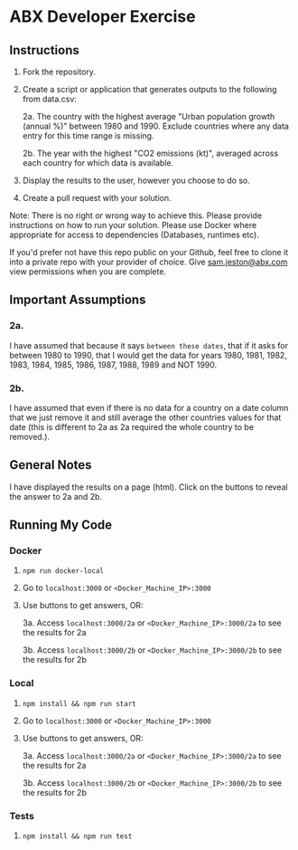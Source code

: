 # ABX Developer Exercise

## Instructions

1. Fork the repository.
2. Create a script or application that generates outputs to the following from data.csv:

   2a. The country with the highest average "Urban population growth (annual %)" between 1980 and 1990. Exclude countries where any data entry for this time range is missing.

   2b. The year with the highest "CO2 emissions (kt)", averaged across each country for which data is available.

3. Display the results to the user, however you choose to do so.
4. Create a pull request with your solution.

Note: There is no right or wrong way to achieve this. Please provide instructions on how to run your solution. Please use Docker where appropriate for access to dependencies (Databases, runtimes etc).

If you'd prefer not have this repo public on your Github, feel free to clone it into a private repo with your provider of choice. Give sam.jeston@abx.com view permissions when you are complete.

## Important Assumptions

### 2a.

I have assumed that because it says `between these dates`, that if it asks for between 1980 to 1990, that I would get the data for years 1980, 1981, 1982, 1983, 1984, 1985, 1986, 1987, 1988, 1989 and NOT 1990.

### 2b.

I have assumed that even if there is no data for a country on a date column that we just remove it and still average the other countries values for that date (this is different to 2a as 2a required the whole country to be removed.).

## General Notes

I have displayed the results on a page (html). Click on the buttons to reveal the answer to 2a and 2b.

## Running My Code

### Docker

1. `npm run docker-local`
2. Go to `localhost:3000` or `<Docker_Machine_IP>:3000`
3. Use buttons to get answers, OR:

   3a. Access `localhost:3000/2a` or `<Docker_Machine_IP>:3000/2a` to see the results for 2a

   3b. Access `localhost:3000/2b` or `<Docker_Machine_IP>:3000/2b` to see the results for 2b

### Local

1. `npm install && npm run start`
2. Go to `localhost:3000` or `<Docker_Machine_IP>:3000`
3. Use buttons to get answers, OR:

   3a. Access `localhost:3000/2a` or `<Docker_Machine_IP>:3000/2a` to see the results for 2a

   3b. Access `localhost:3000/2b` or `<Docker_Machine_IP>:3000/2b` to see the results for 2b

### Tests

1. `npm install && npm run test`
